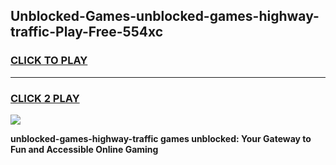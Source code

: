 
## Unblocked-Games-unblocked-games-highway-traffic-Play-Free-554xc
<h3>
<a href="https://premium76.site?title=unblocked-games-highway-traffic&ref=20A">CLICK TO PLAY</a></h3>
<hr>

<h3>
<a href="https://premium76.site?title=unblocked-games-highway-traffic&ref=20A">CLICK 2 PLAY</a>
  
</h3>

<a href="https://premium76.site?title=unblocked-games-highway-traffic&ref=20A"><img src="https://clearcache.store/games.png"></a>


**unblocked-games-highway-traffic games unblocked: Your Gateway to Fun and Accessible Online Gaming**
